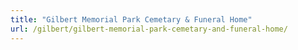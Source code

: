 ```yaml
---
title: "Gilbert Memorial Park Cemetary & Funeral Home"
url: /gilbert/gilbert-memorial-park-cemetary-and-funeral-home/
---
```

